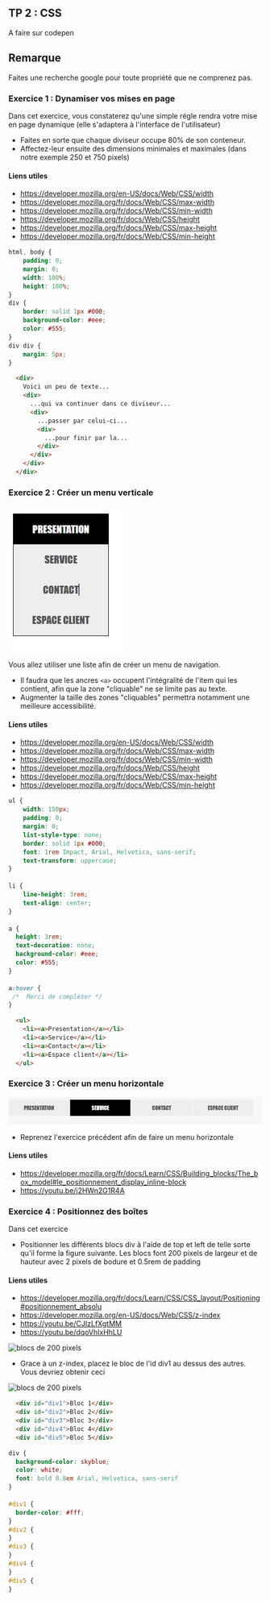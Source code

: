 ## TP 2 : CSS

A faire sur codepen

## Remarque

Faites une recherche google pour toute propriété que ne comprenez pas.

### Exercice 1 : Dynamiser vos mises en page

Dans cet exercice, vous constaterez qu'une simple régle rendra votre mise en page dynamique (elle s'adaptera à l'interface de l'utilisateur)

- Faites en sorte que chaque diviseur occupe 80% de son conteneur. 
- Affectez-leur ensuite des dimensions minimales et maximales (dans notre exemple 250 et 750 pixels)

#### Liens utiles

* https://developer.mozilla.org/en-US/docs/Web/CSS/width
* https://developer.mozilla.org/fr/docs/Web/CSS/max-width
* https://developer.mozilla.org/fr/docs/Web/CSS/min-width
* https://developer.mozilla.org/fr/docs/Web/CSS/height
* https://developer.mozilla.org/fr/docs/Web/CSS/max-height
* https://developer.mozilla.org/fr/docs/Web/CSS/min-height

```css
html, body {
    padding: 0;
    margin: 0;
    width: 100%;
    height: 100%;
}
div {
    border: solid 1px #000;
    background-color: #eee;
    color: #555;
}
div div {
    margin: 5px;
}
```

```html
  <div>
    Voici un peu de texte...
    <div>
      ...qui va continuer dans ce diviseur...
      <div>
        ...passer par celui-ci...
        <div>
          ...pour finir par la...
        </div>
      </div>
    </div>
  </div>
```
### Exercice 2 : Créer un menu verticale

<img src="tp-2-exo-2-img-1.jpg" alt="demo exo tp-2">

Vous allez utiliser une liste afin de créer un menu de navigation. 
- Il faudra que les ancres `<a>` occupent l'intégralité de l'item qui les contient, afin que la zone "cliquable" ne se limite pas au texte. 
- Augmenter la taille des zones "cliquables" permettra notamment une meilleure accessibilité.

#### Liens utiles

* https://developer.mozilla.org/en-US/docs/Web/CSS/width
* https://developer.mozilla.org/fr/docs/Web/CSS/max-width
* https://developer.mozilla.org/fr/docs/Web/CSS/min-width
* https://developer.mozilla.org/fr/docs/Web/CSS/height
* https://developer.mozilla.org/fr/docs/Web/CSS/max-height
* https://developer.mozilla.org/fr/docs/Web/CSS/min-height


```css
ul {
    width: 150px;
    padding: 0;
    margin: 0;
    list-style-type: none;
    border: solid 1px #000;
    font: 1rem Impact, Arial, Helvetica, sans-serif;
    text-transform: uppercase;
}
    
li {
    line-height: 3rem;
    text-align: center;
}
    
a { 
  height: 3rem;
  text-decoration: none;
  background-color: #eee;
  color: #555;
}

a:hover {
 /*  Merci de compléter */ 
}
```

```html
  <ul>
    <li><a>Presentation</a></li>
    <li><a>Service</a></li>
    <li><a>Contact</a></li>
    <li><a>Espace client</a></li>
  </ul>
```

### Exercice 3 : Créer un menu horizontale

<img src="tp-2-exo-3-img-1.jpg" alt="demo exo tp-3">

- Reprenez l'exercice précédent afin de faire un menu horizontale

#### Liens utiles
* https://developer.mozilla.org/fr/docs/Learn/CSS/Building_blocks/The_box_model#le_positionnement_display_inline-block
* https://youtu.be/j2HWn2G1R4A

### Exercice 4 : Positionnez des boîtes
Dans cet exercice
- Positionner les différents blocs div à l'aide de top et left de telle sorte qu'il forme la figure suivante. Les blocs font 200 pixels de largeur et de hauteur avec 2 pixels de bodure et 0.5rem de padding

#### Liens utiles
* https://developer.mozilla.org/fr/docs/Learn/CSS/CSS_layout/Positioning#positionnement_absolu
* https://developer.mozilla.org/en-US/docs/Web/CSS/z-index
* https://youtu.be/CJIzLfXgtMM
* https://youtu.be/dqoVhIxHhLU

![blocs de 200 pixels](https://github.com/techmindconsulting/workshop-css/blob/main/tp-2-exo-4-img-1.jpg)

- Grace à un z-index, placez le bloc de l'id div1 au dessus des autres. Vous devriez obtenir ceci

![blocs de 200 pixels](https://github.com/techmindconsulting/workshop-css/blob/main/tp-2-exo-4-img-2.jpg)

```html
  <div id="div1">Bloc 1</div>
  <div id="div2">Bloc 2</div>
  <div id="div3">Bloc 3</div>
  <div id="div4">Bloc 4</div>
  <div id="div5">Bloc 5</div>
```

```css
div {
  background-color: skyblue;
  color: white;
  font: bold 0.8em Arial, Helvetica, sans-serif
}

#div1 {
  border-color: #fff;
}
#div2 {
}
#div3 {
}
#div4 {
}
#div5 {
}
```

